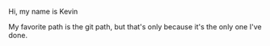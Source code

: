 Hi, my name is Kevin


My favorite path is the git path, but that's only because it's the only one I've done. 
